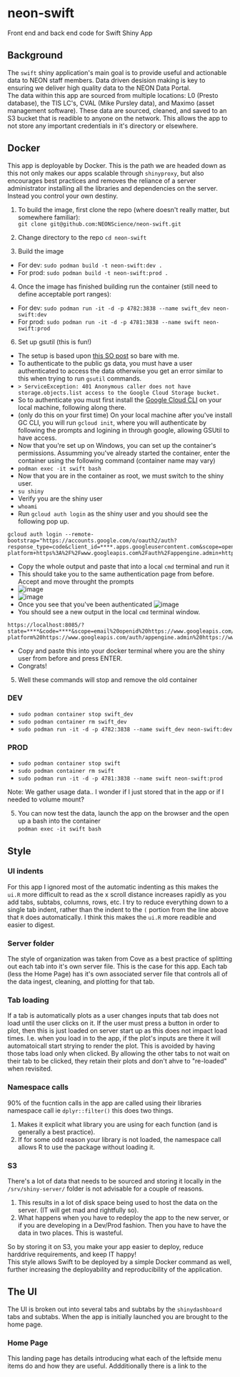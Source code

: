 # neon-swift

Front end and back end code for Swift Shiny App

## Background  
The `swift` shiny application's main goal is to provide useful and actionable data to NEON staff members. Data driven desision making is key to ensuring we deliver high quality data to the NEON Data Portal.  
The data within this app are sourced from multiple locations: L0 (Presto database), the TIS LC's, CVAL (Mike Pursley data), and Maximo (asset management software). These data are sourced, cleaned, and saved to an S3 bucket that is readible to anyone on the network. This allows the app to not store any important credentials in it's directory or elsewhere.  

## Docker
This app is deployable by Docker. This is the path we are headed down as this not only makes our apps scalable through `shinyproxy`, but also encourages best practices and removes the reliance of a server administrator installing all the libraries and dependencies on the server. Instead you control your own destiny.   
  
1. To build the image, first clone the repo (where doesn't really matter, but somewhere familiar):  
`git clone git@github.com:NEONScience/neon-swift.git`  
  
2. Change directory to the repo
`cd neon-swift`  
  
3. Build the image  
* For dev:  `sudo podman build -t neon-swift:dev .`  
* For prod: `sudo podman build -t neon-swift:prod .`  

4. Once the image has finished building run the container (still need to define acceptable port ranges):  
* For dev:  `sudo podman run -it -d -p 4782:3838 --name swift_dev neon-swift:dev`  
* For prod: `sudo podman run -it -d -p 4781:3838 --name swift neon-swift:prod`  

6. Set up gsutil (this is fun!)
* The setup is based upon [this SO post](https://stackoverflow.com/a/71605401) so bare with me.  
* To authenticate to the public gs data, you must have a user authenticated to access the data otherwise you get an error similar to this when trying to run `gsutil` commands.  
* `> ServiceException: 401 Anonymous caller does not have storage.objects.list access to the Google Cloud Storage bucket.`  
* So to authenticate you must first install the [Google Cloud CLI](https://cloud.google.com/sdk/docs/install-sdk) on your local machine, following along there.  
* (only do this on your first time) On your local machine after you've install GC CLI, you will run `gcloud init`, where you will authenticate by following the prompts and logining in through google, allowing GSUtil to have access.  
* Now that you're set up on Windows, you can set up the container's permissions. Assumming you've already started the container, enter the container using the following command (container name may vary)  
* `podman exec -it swift bash`  
* Now that you are in the container as root, we must switch to the shiny user.
* `su shiny`  
* Verify you are the shiny user  
* `whoami`  
* Run `gcloud auth login` as the shiny user and you should see the following pop up. 
```
gcloud auth login --remote-bootstrap="https://accounts.google.com/o/oauth2/auth?response_type=code&client_id=****.apps.googleusercontent.com&scope=openid+https%3A%2F%2Fwww.googleapis.com%2Fauth%2Fuserinfo.email+https%3A%2F%2Fwww.googleapis.com%2Fauth%2Fcloud-platform+https%3A%2F%2Fwww.googleapis.com%2Fauth%2Fappengine.admin+https%3A%2F%2Fwww.googleapis.com%2Fauth%2Fcompute+https%3A%2F%2Fwww.googleapis.com%2Fauth%2Faccounts.reauth&state=****&access_type=offline&code_challenge=****&code_challenge_method=S256&token_usage=remote"
```  
* Copy the whole output and paste that into a local `cmd` terminal and run it  
* This should take you to the same authentication page from before. Accept and move throught the prompts
* ![image](https://user-images.githubusercontent.com/45089457/164304070-c386555e-a334-40be-84ff-cd8c05c90eb7.png)  
* ![image](https://user-images.githubusercontent.com/45089457/164304289-2388f43c-dc84-4f23-a841-8c9d2e9d5d88.png)
* Once you see that you've been authenticated ![image](https://user-images.githubusercontent.com/45089457/164303207-50d1c10e-0598-4662-81fb-f37adb9a670d.png)  
* You should see a new output in the local `cmd` terminal window.  
```
https://localhost:8085/?state=****&code=****&scope=email%20openid%20https://www.googleapis.com/auth/userinfo.email%20https://www.googleapis.com/auth/cloud-platform%20https://www.googleapis.com/auth/appengine.admin%20https://www.googleapis.com/auth/compute%20https://www.googleapis.com/auth/accounts.reauth&authuser=0&hd=****&prompt=consent
```  
* Copy and paste this into your docker terminal where you are the shiny user from before and press ENTER.
* Congrats! 

5. Well these commands will stop and remove the old container
### DEV  
* `sudo podman container stop swift_dev`  
* `sudo podman container rm swift_dev`  
* `sudo podman run -it -d -p 4782:3838 --name swift_dev neon-swift:dev`  

### PROD  
* `sudo podman container stop swift`  
* `sudo podman container rm swift`  
* `sudo podman run -it -d -p 4781:3838 --name swift neon-swift:prod`  

Note: We gather usage data.. I wonder if I just stored that in the app or if I needed to volume mount?

5. You can now test the data, launch the app on the browser and the open up a bash into the container  
`podman exec -it swift bash`
  
## Style  

### UI indents  
For this app I ignored most of the automatic indenting as this makes the `ui.R` more difficult to read as the x scroll distance increases rapidly as you add tabs, subtabs, columns, rows, etc. I try to reduce everything down to a single tab indent, rather than the indent to the `(` portion from the line above that `R` does automatically. I think this makes the `ui.R` more readible and easier to digest.  

### Server folder   
The style of organization was taken from Cove as a best practice of splitting out each tab into it's own server file. This is the case for this app. Each tab (less the Home Page) has it's own associated server file that controls all of the data ingest, cleaning, and plotting for that tab.
### Tab loading   
If a tab is automatically plots as a user changes inputs that tab does not load until the user clicks on it. If the user must press a button in order to plot, then this is just loaded on server start up as this does not impact load times. I.e. when you load in to the app, if the plot's inputs are there it will automatoicall start strying to render the plot. This is avoided by having those tabs load only when clicked. By allowing the other tabs to not wait on their tab to be clicked, they retain their plots and don't ahve to "re-loaded" when revisited.
### Namespace calls
90% of the fucntion calls in the app are called using their libraries namespace call ie `dplyr::filter()` this does two things. 
1. Makes it explicit what library you are using for each function (and is generally a best practice).
2. If for some odd reason your library is not loaded, the namespace call allows R to use the package without loading it.
### S3  
There's a lot of data that needs to be sourced and storing it locally in the `/srv/shiny-server/` folder is not advisable for a couple of reasons.
1. This results in a lot of disk space being used to host the data on the server. (IT will get mad and rightfully so).
2. What happens when you have to redeploy the app to the new server, or if you are developing in a Dev/Prod fashion. Then you have to have the data in two places. This is wasteful.  

So by storing it on S3, you make your app easier to deploy, reduce harddrive requirements, and keep IT happy!  
This style allows Swift to be deployed by a simple Docker command as well, further increasing the deployability and reproducibility of the application.   

## The UI  
The UI is broken out into several tabs and subtabs by the `shinydashboard` tabs and subtabs. When the app is initially launched you are brought to the home page.

### Home Page  
This landing page has details introducing what each of the leftside menu items do and how they are useful. Addditionally there is a link to the 
